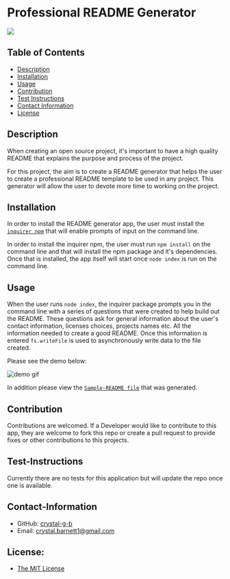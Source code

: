 # Professional README Generator

  <a href="https://img.shields.io/badge/License-MIT-brightgreen"><img src="https://img.shields.io/badge/License-MIT-brightgreen"></a>

  ## Table of Contents
  * [Description](#description)
  * [Installation](#installation)
  * [Usage](#usage)
  * [Contribution](#contribution)
  * [Test Instructions](#test-instructions)
  * [Contact Information](#contact-information)
  * [License](#license)
  
  
  ## Description
  
  When creating an open source project, it's important to have a high quality README that explains the purpose and process of the project. 
  
  For this project, the aim is to create a README generator that helps the user to create a professional README template to be used in any project. This generator will allow the user to devote more time to working on the project.
  
  ## Installation

  In order to install the README generator app, the user must install the [`inquirer npm`](https://www.npmjs.com/package/inquirer) that will enable prompts of input on the command line. 
  
  In order to install the inquirer npm, the user must run `npm install` on the command line and that will install the npm package and it's dependencies. Once that is installed, the app itself will start once `node index` is run on the command line.

  ## Usage

  When the user runs `node index`, the inquirer package prompts you in the command line with a series of questions that were created to help build out the README. These questions ask for general information about the user's contact information, licenses choices, projects names etc. All the information needed to create a good README. Once this information is entered `fs.writeFile` is used to asynchronously write data to the file created. 
  
  Please see the demo below:

  ![demo gif](/ASSETS/README-Demo.gif)

  In addition please view the [`Sample-README file`](https://github.com/crystal-g-b/Professional-README-Generator/blob/master/sample-README.md) that was generated.

  ## Contribution
  
  Contributions are welcomed. If a Developer would like to contribute to this app, they are welcome to fork this repo or create a pull request to provide fixes or other contributions to this projects.

  ## Test-Instructions
  
  Currently there are no tests for this application but will update the repo once one is available.
  
  ## Contact-Information
  * GitHub: [crystal-g-b](https://github.com/crystal-g-b)
  * Email: crystal.barnett1@gmail.com
  ## License: 
  * [The MIT License](https://opensource.org/licenses/MIT)
